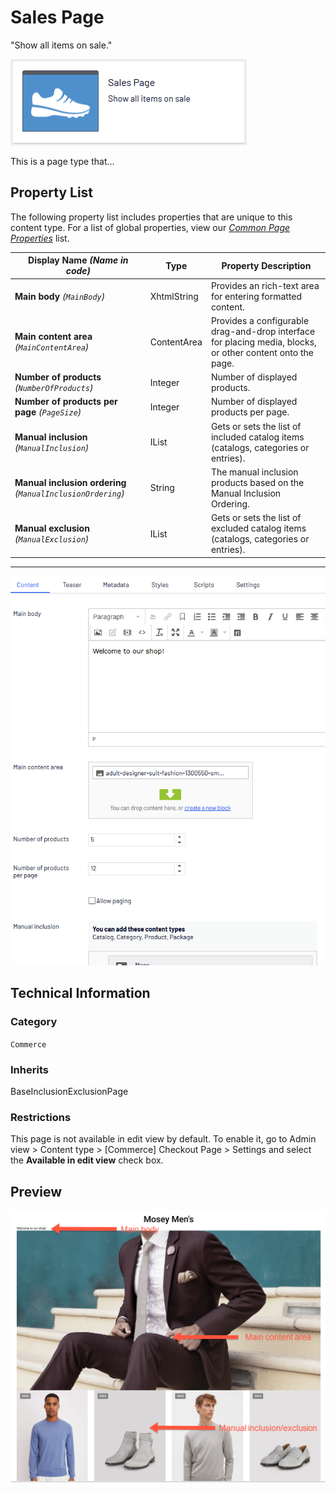 # Sales Page
"Show all items on sale."

![Sales](Screenshots/Sales%20Page%20-%20icon.png)

This is a page type that...


## Property List
The following property list includes properties that are unique to this content type. For a list of global properties, view our [*Common Page  Properties*](./Common%20Page%20Properties.md) list.

Display Name *(Name in code)* | Type | Property Description
--------------|------|---------------
**Main body** *(`MainBody`)* | XhtmlString | Provides an rich-text area for entering formatted content.
**Main content area** *(`MainContentArea`)* | ContentArea | Provides a configurable drag-and-drop interface for placing media, blocks, or other content onto the page.
**Number of products** *(`NumberOfProducts`)* | Integer | Number of displayed products.
**Number of products per page** *(`PageSize`)* | Integer | Number of displayed products per page.
**Manual inclusion** *(`ManualInclusion`)* | IList<ContentReference> | Gets or sets the list of included catalog items (catalogs, categories or entries).
**Manual inclusion ordering** *(`ManualInclusionOrdering`)* | String | The manual inclusion products based on the Manual Inclusion Ordering.
**Manual exclusion** *(`ManualExclusion`)* | IList<ContentReference>  | Gets or sets the list of excluded catalog items (catalogs, categories or entries).

** **
![Sales](Screenshots/Sales%20Page%20-%20Content%20tab.png)

## Technical Information

### Category
`Commerce`

### Inherits
BaseInclusionExclusionPage

### Restrictions
This page is not available in edit view by default. To enable it, go to Admin view > Content type > [Commerce] Checkout Page > Settings and select the **Available in edit view** check box.

## Preview
![Sales](Screenshots/Sales%20Page%20-%20Preview.png)
